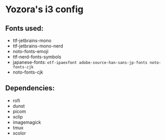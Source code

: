 # Yozora's i3 config

## Fonts used:
- ttf-jetbrains-mono
- ttf-jetbrains-mono-nerd
- noto-fonts-emoji
- ttf-nerd-fonts-symbols
- japanese-fonts: `otf-ipaexfont adobe-source-han-sans-jp-fonts noto-fonts-cjk`
- noto-fonts-cjk
## Dependencies:
- rofi
- dunst
- picom
- xclip
- imagemagick
- tmux
- xcolor
